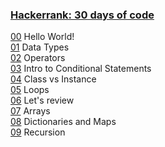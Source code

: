 ### [Hackerrank: 30 days of code](https://www.hackerrank.com/domains/tutorials/30-days-of-code)  
  
[00](hackerrank-30-days-of-code/00-hello-world.scala) Hello World!  
[01](hackerrank-30-days-of-code/01-data-types.scala) Data Types  
[02](hackerrank-30-days-of-code/02-operators.scala) Operators  
[03](hackerrank-30-days-of-code/03-intro-to-conditional-statements.scala) Intro to Conditional Statements  
[04](hackerrank-30-days-of-code/04-class-vs-instance.scala) Class vs Instance  
[05](hackerrank-30-days-of-code/05-loops.scala) Loops  
[06](hackerrank-30-days-of-code/06-let-s-review.scala) Let's review  
[07](hackerrank-30-days-of-code/07-arrays.scala) Arrays  
[08](hackerrank-30-days-of-code/08-dictionaries-and-maps.scala) Dictionaries and Maps  
[09](hackerrank-30-days-of-code/09-recursion.scala) Recursion   